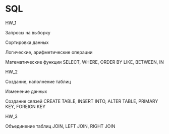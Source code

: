 # SQL

HW_1

Запросы на выборку

Сортировка данных

Логические, арифметические операции

Математические функции
SELECT, WHERE, ORDER BY
LIKE, BETWEEN, IN


HW_2

Создание, наполнение таблиц

Изменение данных

Создание связей
CREATE TABLE, INSERT INTO, ALTER TABLE, PRIMARY KEY, FOREIGN KEY


HW_3

Объединение таблиц
JOIN, LEFT JOIN, RIGHT JOIN
